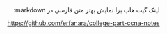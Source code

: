 <div dir="auto" align="right" style="text-align: right">
لینک گیت هاب برا نمایش بهتر متن فارسی در markdown:

https://github.com/erfanara/college-part-ccna-notes

</div>